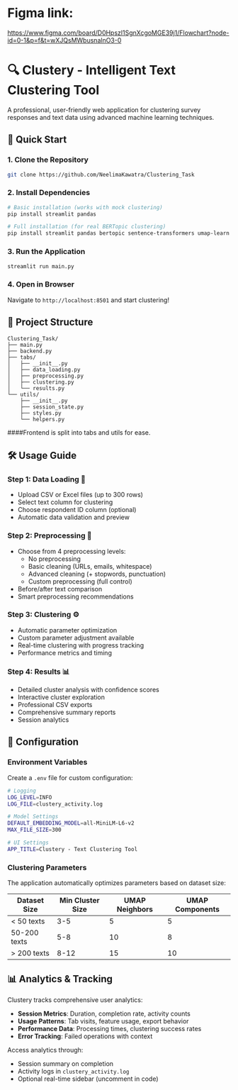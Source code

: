 # Figma link: 
https://www.figma.com/board/D0Hpszl1SgnXcgoMGE39j1/Flowchart?node-id=0-1&p=f&t=wXJQsMWbusnalnO3-0

# 🔍 Clustery - Intelligent Text Clustering Tool

A professional, user-friendly web application for clustering survey responses and text data using advanced machine learning techniques.

## 🚀 Quick Start

### 1. Clone the Repository
```bash
git clone https://github.com/NeelimaKawatra/Clustering_Task
```

### 2. Install Dependencies
```bash
# Basic installation (works with mock clustering)
pip install streamlit pandas

# Full installation (for real BERTopic clustering)
pip install streamlit pandas bertopic sentence-transformers umap-learn hdbscan nltk
```

### 3. Run the Application
```bash
streamlit run main.py
```

### 4. Open in Browser
Navigate to `http://localhost:8501` and start clustering!

## 📁 Project Structure

```
Clustering_Task/
├── main.py
├── backend.py
├── tabs/
│   ├── __init__.py
│   ├── data_loading.py
│   ├── preprocessing.py
│   ├── clustering.py
│   └── results.py
└── utils/
    ├── __init__.py
    ├── session_state.py
    ├── styles.py
    └── helpers.py
```
####Frontend is split into tabs and utils for ease.
## 🛠️ Usage Guide

### Step 1: Data Loading 📁
- Upload CSV or Excel files (up to 300 rows)
- Select text column for clustering
- Choose respondent ID column (optional)
- Automatic data validation and preview

### Step 2: Preprocessing 🔧
- Choose from 4 preprocessing levels:
  - No preprocessing
  - Basic cleaning (URLs, emails, whitespace)
  - Advanced cleaning (+ stopwords, punctuation)
  - Custom preprocessing (full control)
- Before/after text comparison
- Smart preprocessing recommendations

### Step 3: Clustering ⚙️
- Automatic parameter optimization
- Custom parameter adjustment available
- Real-time clustering with progress tracking
- Performance metrics and timing

### Step 4: Results 📊
- Detailed cluster analysis with confidence scores
- Interactive cluster exploration
- Professional CSV exports
- Comprehensive summary reports
- Session analytics

## 🔧 Configuration

### Environment Variables
Create a `.env` file for custom configuration:
```bash
# Logging
LOG_LEVEL=INFO
LOG_FILE=clustery_activity.log

# Model Settings
DEFAULT_EMBEDDING_MODEL=all-MiniLM-L6-v2
MAX_FILE_SIZE=300

# UI Settings
APP_TITLE=Clustery - Text Clustering Tool
```

### Clustering Parameters
The application automatically optimizes parameters based on dataset size:

| Dataset Size | Min Cluster Size | UMAP Neighbors | UMAP Components |
|--------------|------------------|-----------------|-----------------|
| < 50 texts   | 3-5             | 5               | 5               |
| 50-200 texts | 5-8             | 10              | 8               |
| > 200 texts  | 8-12            | 15              | 10              |

## 📊 Analytics & Tracking

Clustery tracks comprehensive user analytics:

- **Session Metrics**: Duration, completion rate, activity counts
- **Usage Patterns**: Tab visits, feature usage, export behavior
- **Performance Data**: Processing times, clustering success rates
- **Error Tracking**: Failed operations with context

Access analytics through:
- Session summary on completion
- Activity logs in `clustery_activity.log`
- Optional real-time sidebar (uncomment in code)

